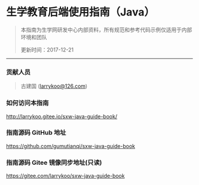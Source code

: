 # 生学教育后端使用指南（Java）

> 本指南为生学网研发中心内部资料，所有规范和参考代码示例仅适用于内部环境和团队
>
> 更新时间：2017-12-21

---

### 贡献人员

> 古建国 (larrykoo@126.com)
> 


### 如何访问本指南

http://larrykoo.gitee.io/sxw-java-guide-book/

### 指南源码 GitHub 地址

https://github.com/gumutianqi/sxw-java-guide-book

### 指南源码 Gitee 镜像同步地址(只读)

https://gitee.com/larrykoo/sxw-java-guide-book